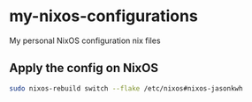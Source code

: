 # my-nixos-configurations

My personal NixOS configuration nix files

## Apply the config on NixOS

```bash
sudo nixos-rebuild switch --flake /etc/nixos#nixos-jasonkwh
```
